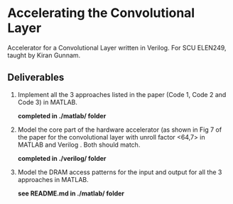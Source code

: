# Accelerating the Convolutional Layer
Accelerator for a Convolutional Layer written in Verilog. For SCU ELEN249, taught by Kiran Gunnam.

## Deliverables

1. Implement all the 3 approaches listed in the paper (Code 1, Code 2 and Code 3) in MATLAB.

 	**completed in ./matlab/ folder**

2. Model the core part of the hardware accelerator (as shown in Fig 7 of the paper for the convolutional layer with unroll factor <64,7> in MATLAB and Verilog . Both should match.

	**completed in ./verilog/ folder**

3. Model the DRAM access patterns for the input and output for all the 3 approaches in MATLAB. 

	**see README.md in ./matlab/ folder**